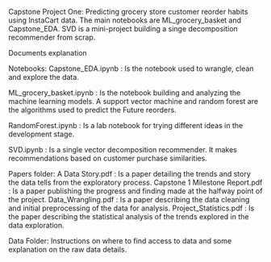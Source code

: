 Capstone Project One:
Predicting grocery store customer reorder habits using InstaCart data.
The main notebooks are ML_grocery_basket and Capstone_EDA. SVD is a mini-project
building a singe decomposition recommender from scrap.  

Documents explanation 

Notebooks:
Capstone_EDA.ipynb : Is the notebook used to wrangle, clean and explore the data. 

ML_grocery_basket.ipynb : Is the notebook building and analyzing the machine learning models. A support vector machine and random forest are the algorithms used to predict the 
Future reorders.

RandomForest.ipynb : Is a lab notebook for trying different ideas in the development stage.

SVD.ipynb : Is a single vector decomposition recommender. It makes recommendations based on customer purchase similarities. 

Papers folder:
A Data Story.pdf  :  Is a paper detailing the trends and story the data tells from the exploratory process.
Capstone 1 Milestone Report.pdf : Is a paper publishing the progress and finding made at the halfway point of the project.
Data_Wrangling.pdf : Is a paper describing the data cleaning and initial preprocessing of the data for analysis.
Project_Statistics.pdf : Is the paper describing the statistical analysis of the trends explored in the data exploration. 

Data Folder: Instructions on where to find access to data and some explanation on the raw data details.
